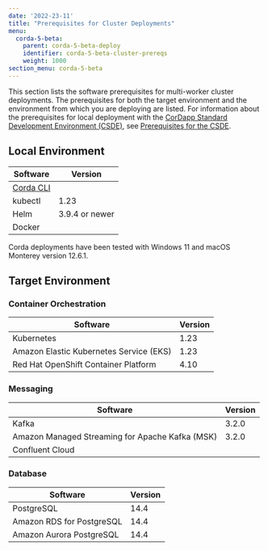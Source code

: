 ```yaml
---
date: '2022-23-11'
title: "Prerequisites for Cluster Deployments"
menu:
  corda-5-beta:
    parent: corda-5-beta-deploy
    identifier: corda-5-beta-cluster-prereqs
    weight: 1000
section_menu: corda-5-beta
---
```


This section lists the software prerequisites for multi-worker cluster deployments.
The prerequisites for both the target environment and the environment from which you are deploying are listed.
For information about the prerequisites for local deployment with the [CorDapp Standard Development Environment (CSDE)](../cordapp-standard-development-environment/csde.html), see [Prerequisites for the CSDE](../getting-started/prerequisites.html).

## Local Environment

| Software | Version        |
|----------|----------------|
| [Corda CLI](../getting-started/installing-corda-cli.html)  |   |  
| kubectl  | 1.23           |
| Helm     | 3.9.4 or newer |
| Docker   |                |

Corda deployments have been tested with Windows 11 and macOS Monterey version 12.6.1.

## Target Environment

### Container Orchestration

| Software                                | Version |
|-----------------------------------------|---------|
| Kubernetes                              | 1.23    |
| Amazon Elastic Kubernetes Service (EKS) | 1.23    |
| Red Hat OpenShift Container Platform    | 4.10    |

### Messaging

| Software                                        | Version |
|-------------------------------------------------|---------|
| Kafka                                           | 3.2.0   |
| Amazon Managed Streaming for Apache Kafka (MSK) | 3.2.0   |
| Confluent Cloud                                 |         |

### Database

| Software                  | Version |
|---------------------------|---------|
| PostgreSQL                | 14.4    |
| Amazon RDS for PostgreSQL | 14.4    |
| Amazon Aurora PostgreSQL  | 14.4    |

<!--## Minimum Resource Requirements

Corda 5 cluster deployments have the following minimum requirements:

| Software   | Requirements |
|------------|--------------|
| Kubernetes |              |
| Kafka      |              |
| PostgreSQL |              |
-->
